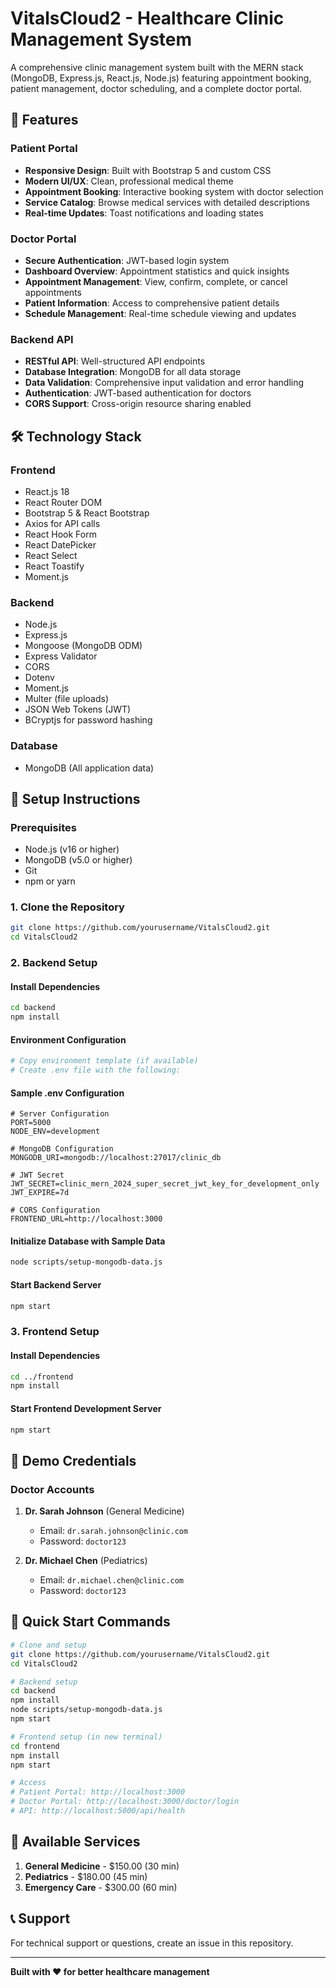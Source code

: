 # VitalsCloud2 - Healthcare Clinic Management System

A comprehensive clinic management system built with the MERN stack (MongoDB, Express.js, React.js, Node.js) featuring appointment booking, patient management, doctor scheduling, and a complete doctor portal.

## 🏥 Features

### Patient Portal
- **Responsive Design**: Built with Bootstrap 5 and custom CSS
- **Modern UI/UX**: Clean, professional medical theme
- **Appointment Booking**: Interactive booking system with doctor selection
- **Service Catalog**: Browse medical services with detailed descriptions
- **Real-time Updates**: Toast notifications and loading states

### Doctor Portal
- **Secure Authentication**: JWT-based login system
- **Dashboard Overview**: Appointment statistics and quick insights
- **Appointment Management**: View, confirm, complete, or cancel appointments
- **Patient Information**: Access to comprehensive patient details
- **Schedule Management**: Real-time schedule viewing and updates

### Backend API
- **RESTful API**: Well-structured API endpoints
- **Database Integration**: MongoDB for all data storage
- **Data Validation**: Comprehensive input validation and error handling
- **Authentication**: JWT-based authentication for doctors
- **CORS Support**: Cross-origin resource sharing enabled

## 🛠️ Technology Stack

### Frontend
- React.js 18
- React Router DOM
- Bootstrap 5 & React Bootstrap
- Axios for API calls
- React Hook Form
- React DatePicker
- React Select
- React Toastify
- Moment.js

### Backend
- Node.js
- Express.js
- Mongoose (MongoDB ODM)
- Express Validator
- CORS
- Dotenv
- Moment.js
- Multer (file uploads)
- JSON Web Tokens (JWT)
- BCryptjs for password hashing

### Database
- MongoDB (All application data)

## 🚀 Setup Instructions

### Prerequisites
- Node.js (v16 or higher)
- MongoDB (v5.0 or higher)
- Git
- npm or yarn

### 1. Clone the Repository
```bash
git clone https://github.com/yourusername/VitalsCloud2.git
cd VitalsCloud2
```

### 2. Backend Setup

#### Install Dependencies
```bash
cd backend
npm install
```

#### Environment Configuration
```bash
# Copy environment template (if available)
# Create .env file with the following:
```

#### Sample .env Configuration
```env
# Server Configuration
PORT=5000
NODE_ENV=development

# MongoDB Configuration
MONGODB_URI=mongodb://localhost:27017/clinic_db

# JWT Secret
JWT_SECRET=clinic_mern_2024_super_secret_jwt_key_for_development_only
JWT_EXPIRE=7d

# CORS Configuration
FRONTEND_URL=http://localhost:3000
```

#### Initialize Database with Sample Data
```bash
node scripts/setup-mongodb-data.js
```

#### Start Backend Server
```bash
npm start
```

### 3. Frontend Setup

#### Install Dependencies
```bash
cd ../frontend
npm install
```

#### Start Frontend Development Server
```bash
npm start
```

## 🔐 Demo Credentials

### Doctor Accounts
1. **Dr. Sarah Johnson** (General Medicine)
   - Email: `dr.sarah.johnson@clinic.com`
   - Password: `doctor123`

2. **Dr. Michael Chen** (Pediatrics)
   - Email: `dr.michael.chen@clinic.com`
   - Password: `doctor123`

## 🎯 Quick Start Commands

```bash
# Clone and setup
git clone https://github.com/yourusername/VitalsCloud2.git
cd VitalsCloud2

# Backend setup
cd backend
npm install
node scripts/setup-mongodb-data.js
npm start

# Frontend setup (in new terminal)
cd frontend
npm install
npm start

# Access
# Patient Portal: http://localhost:3000
# Doctor Portal: http://localhost:3000/doctor/login
# API: http://localhost:5000/api/health
```

## 🎨 Available Services

1. **General Medicine** - $150.00 (30 min)
2. **Pediatrics** - $180.00 (45 min)  
3. **Emergency Care** - $300.00 (60 min)

## 📞 Support

For technical support or questions, create an issue in this repository.

---

**Built with ❤️ for better healthcare management**
